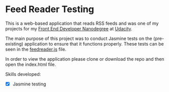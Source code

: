 # Feed Reader Testing

This is a web-based application that reads RSS feeds and was one of my projects for my [Front End Developer Nanodegree][1] at [Udacity][2].

The main purpose of this project was to conduct Jasmine tests on the (pre-existing) application to ensure that it functions properly. These tests can be seen in the [feedreader.js](spec/feedreader.js) file.

In order to view the application please clone or download the repo and then open the index.html file.

Skills developed:

* [x] Jasmine testing

[1]:https://eu.udacity.com/course/front-end-web-developer-nanodegree--nd001
[2]:https://eu.udacity.com/
